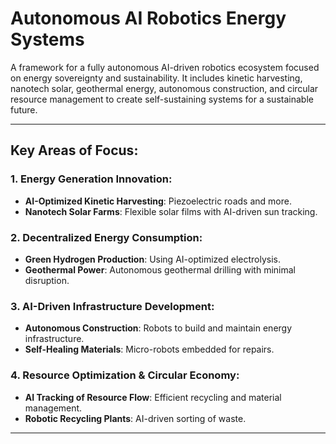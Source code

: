 # Autonomous AI Robotics Energy Systems
A framework for a fully autonomous AI-driven robotics ecosystem focused on energy sovereignty and sustainability. It includes kinetic harvesting, nanotech solar, geothermal energy, autonomous construction, and circular resource management to create self-sustaining systems for a sustainable future.

---

## Key Areas of Focus:

### 1. **Energy Generation Innovation:**
- **AI-Optimized Kinetic Harvesting**: Piezoelectric roads and more.
- **Nanotech Solar Farms**: Flexible solar films with AI-driven sun tracking.

### 2. **Decentralized Energy Consumption:**
- **Green Hydrogen Production**: Using AI-optimized electrolysis.
- **Geothermal Power**: Autonomous geothermal drilling with minimal disruption.

### 3. **AI-Driven Infrastructure Development:**
- **Autonomous Construction**: Robots to build and maintain energy infrastructure.
- **Self-Healing Materials**: Micro-robots embedded for repairs.

### 4. **Resource Optimization & Circular Economy:**
- **AI Tracking of Resource Flow**: Efficient recycling and material management.
- **Robotic Recycling Plants**: AI-driven sorting of waste.

---
